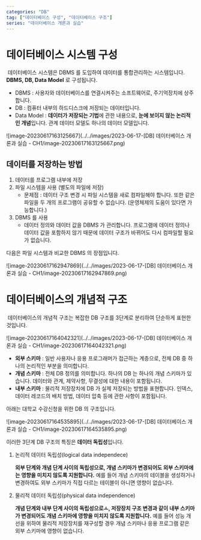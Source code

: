 ```yaml
---
categories: "DB"
tag: ["데이터베이스 구성", "데이터베이스 구조"]
series: "데이터베이스 개론과 실습"
---
```


# 데이터베이스 시스템 구성

​	데이터베이스 시스템은 DBMS 를 도입하여 데이터를 통합관리하는 시스템입니다. **DBMS, DB, Data Model** 로 구성됩니다.

- DBMS : 사용자와 데이터베이스를 연결시켜주는 소프트웨어로, 주기억장치에 상주합니다.
- DB : 컴퓨터 내부의 하드디스크에 저장되는 데이터입니다.
- Data Model : **데이터가 저장되는 기법**에 관한 내용으로, **눈에 보이지 않는 논리적인 개념**입니다. 관계 데이터 모델도 하나의 데이터 모델입니다.

![image-20230617163125667](../../images/2023-06-17-[DB] 데이터베이스 개론과 실습 - CH1/image-20230617163125667.png)

## 데이터를 저장하는 방법

1. 데이터를 프로그램 내부에 저장
2. 파일 시스템을 사용 (별도의 파일에 저장)
   - 문제점 : 데이터 구조 변경 시 파일 시스템을 새로 컴파일해야 합니다. 또한 같은 파일을 두 개의 프로그램이 공유할 수 없습니다. (운영체제의 도움이 있다면 가능합니다.)
3. DBMS 를 사용
   - 데이터 정의와 데이터 값을 DBMS 가 관리합니다. 프로그램에 데이터 정의나 데이터 값을 포함하지 않기 때문에 데이터 구조가 바뀌어도 다시 컴파일할 필요가 없습니다.

다음은 파일 시스템과 비교한 DBMS 의 장점입니다.

![image-20230617162947869](../../images/2023-06-17-[DB] 데이터베이스 개론과 실습 - CH1/image-20230617162947869.png)

# 데이터베이스의 개념적 구조

​	데이터베이스의 개념적 구조는 복잡한 DB 구조를 3단계로 분리하여 단순하게 표현한 것입니다.

![image-20230617164042321](../../images/2023-06-17-[DB] 데이터베이스 개론과 실습 - CH1/image-20230617164042321.png)

- **외부 스키마** : 일반 사용자나 응용 프로그래머가 접근하는 계층으로, 전체 DB 중 하나의 논리적인 부분을 의미합니다.
- **개념 스키마** : 전체 DB 정의를 의미합니다. 하나의 DB 는 하나의 개념 스키마가 있습니다. 데이터와 관계, 제약사항, 무결성에 대한 내용이 포함됩니다.
- **내부 스키마** : 물리적 저장장치에 DB 가 실제 저장되는 방법을 표현합니다. 인덱스, 데이터 레코드의 배치 방법, 데이터 압축 등에 관한 사항이 포함됩니다.

아래는 대학교 수강신청을 위한 DB 의 구조입니다.

![image-20230617164535895](../../images/2023-06-17-[DB] 데이터베이스 개론과 실습 - CH1/image-20230617164535895.png)

이러한 3단계 DB 구조의 특징은 **데이터 독립성**입니다.

1. 논리적 데이터 독립성(logical data independece)

   **외부 단계와 개념 단계 사이의 독립성으로, 개념 스키마가 변경되어도 외부 스키마에는 영향을 미치지 않도록 지원합니다.** 예를 들어 개념 스키마의 테이블을 생성하거나 변경하여도 외부 스키마가 직접 다르는 테이블이 아니면 영향이 없습니다.

2. 물리적 데이터 독립성(physical data independence)

   **개념 단계와 내부 단계 사이의 독립성으로ㅗ, 저장장치 구조 변경과 같이 내부 스키마가 변경되어도 개념 스키마에 영향을 미치지 않도록 지원합니다.** 예를 들어 성능 개선을 위하여 물리적 저장장치를 재구성할 경우 개념 스키마나 응용 프로그램 같은 외부 스키마에 영향이 없습니다. 